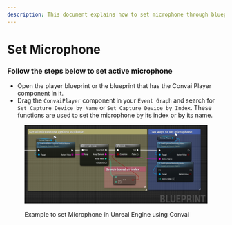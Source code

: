 ```yaml
---
description: This document explains how to set microphone through blueprints
---
```


# Set Microphone

### Follow the steps below to set active microphone&#x20;

* Open the player blueprint or the blueprint that has the Convai Player component in it.&#x20;
* Drag the `ConvaiPlayer` component in your `Event Graph` and search for `Set Capture Device by Name` or `Set Capture Device by Index`. These functions are used to set the microphone by its index or by its name.&#x20;

<figure><img src="../../../.gitbook/assets/image (346).png" alt=""><figcaption><p>Example to set Microphone in Unreal Engine using Convai</p></figcaption></figure>
